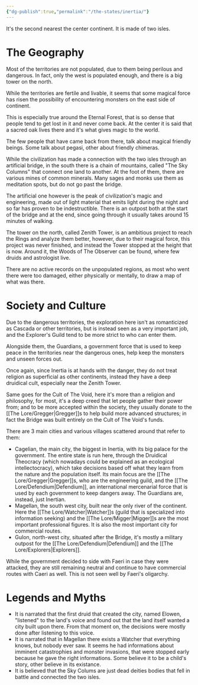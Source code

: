 ```yaml
---
{"dg-publish":true,"permalink":"/the-states/inertia/"}
---
```


It's the second nearest the center continent. It is made of two isles.

# The Geography

Most of the territories are not populated, due to them being perilous and dangerous. In fact, only the west is populated enough, and there is a big tower on the north.

While the territories are fertile and livable, it seems that some magical force has risen the possibility of encountering monsters on the east side of continent.

This is especially true around the Eternal Forest, that is so dense that people tend to get lost in it and never come back. At the center it is said that a sacred oak lives there and it's what gives magic to the world.

The few people that have came back from there, talk about magical friendly beings. Some talk about pegasi, other about friendly chimeras.


While the civilization has made a connection with the two isles through an artificial bridge, in the south there is a chain of mountains, called "The Sky Columns" that connect one land to another. At the foot of them, there are various mines of common minerals.
Many sages and monks use them as meditation spots, but do not go past the bridge.

The artificial one however is the peak of civilization's magic and engineering, made out of light material that emits light during the night and so far has proven to be indestructible. There is an outpost both at the start of the bridge and at the end, since going through it usually takes around 15 minutes of walking.

The tower on the north, called Zenith Tower, is an ambitious project to reach the Rings and analyze them better, however, due to their magical force, this project was never finished, and instead the Tower stopped at the height that is now. Around it, the Woods of The Observer can be found, where few druids and astrologist live.

There are no active records on the unpopulated regions, as most who went there were too damaged, either physically or mentally, to draw a map of what was there.


# Society and Culture

Due to the dangerous territories, the exploration here isn't as romanticized as Cascada or other territories, but is instead seen as a very important job, and the Explorer's Guild tend to be more strict to who can enter them.

Alongside them, the Guardians, a government force that is used to keep peace in the territories near the dangerous ones, help keep the monsters and unseen forces out.

Once again, since Inertia is at hands with the danger, they do not treat religion as superficial as other continents, instead they have a deep druidical cult, especially near the Zenith Tower. 

Same goes for the Cult of The Void, here it's more than a religion and philosophy, for most, it's a deep creed that let people gather their power from; and to be more accepted within the society, they usually donate to the [[The Lore/Gregger\|Gregger]]s to help build more advanced structures; in fact the Bridge was built entirely on the Cult of The Void's funds.

There are 3 main cities and various villages scattered around that refer to them:

- Cagelian, the main city, the biggest in Inertia, with its big palace for the government. The entire state is run here, through the Druidical Theocracy (which nowadays could be explained as an ecological intellectocracy), which take decisions based off what they learn from the nature and the population itself. Its main focus are the [[The Lore/Gregger\|Gregger]]s, who are the engineering guild, and the [[The Lore/Defendium\|Defendium]], an international mercenarial force that is used by each government to keep dangers away. The Guardians are, instead, just Inertian.
- Magellan, the south west city, built near the only river of the continent. Here the [[The Lore/Watcher\|Watcher]]s (guild that is specialized into information seeking) and the [[The Lore/Migger\|Migger]]s are the most important professional figures. It is also the most important city for commercial routes.
- Gulon, north-west city, situated after the Bridge, it's mostly a military outpost for the [[The Lore/Defendium\|Defendium]] and the [[The Lore/Explorers\|Explorers]].

While the government decided to side with Faeri in case they were attacked, they are still remaining neutral and continue to have commercial routes with Caeri as well. This is not seen well by Faeri's oligarchy.


# Legends and Myths

- It is narrated that the first druid that created the city, named Elowen, "listened" to the land's voice and found out that the land itself wanted a city built upon there. From that moment on, the decisions were mostly done after listening to this voice.
- It is narrated that in Magellan there exists a Watcher that everything knows, but nobody ever saw. It seems he had informations about imminent catastrophies and monster invasions, that were stopped early because he gave the right informations. Some believe it to be a child's story, other believe in its existance.
- It is believed that the Sky Colums are just dead deities bodies that fell in battle and connected the two isles.
